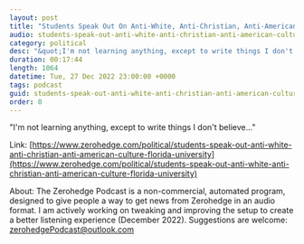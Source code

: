 ```yaml
---
layout: post
title: "Students Speak Out On Anti-White, Anti-Christian, Anti-American Culture At Florida University"
audio: students-speak-out-anti-white-anti-christian-anti-american-culture-florida-university-0
category: political
desc: "&quot;I'm not learning anything, except to write things I don't believe...&quot;"
duration: 00:17:44
length: 1064
datetime: Tue, 27 Dec 2022 23:00:00 +0000
tags: podcast
guid: students-speak-out-anti-white-anti-christian-anti-american-culture-florida-university-0
order: 0
---
```

&quot;I'm not learning anything, except to write things I don't believe...&quot;

Link: [https://www.zerohedge.com/political/students-speak-out-anti-white-anti-christian-anti-american-culture-florida-university](https://www.zerohedge.com/political/students-speak-out-anti-white-anti-christian-anti-american-culture-florida-university)

About: The Zerohedge Podcast is a non-commercial, automated program, designed to give people a way to get news from Zerohedge in an audio format.  I am actively working on tweaking and improving the setup to create a better listening experience (December 2022).  Suggestions are welcome: [zerohedgePodcast@outlook.com](mailto:zerohedgePodcast@outlook.com)